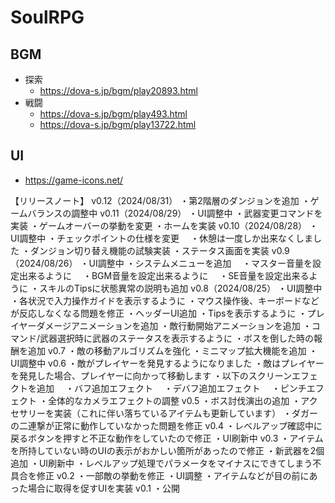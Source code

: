 # SoulRPG

## BGM
- 探索
    - https://dova-s.jp/bgm/play20893.html
- 戦闘
    - https://dova-s.jp/bgm/play493.html
    - https://dova-s.jp/bgm/play13722.html
## UI
- https://game-icons.net/

【リリースノート】
v0.12（2024/08/31）
・第2階層のダンジョンを追加
・ゲームバランスの調整中
v0.11（2024/08/29）
・UI調整中
・武器変更コマンドを実装
・ゲームオーバーの挙動を変更
・ホームを実装
v0.10（2024/08/28）
・UI調整中
・チェックポイントの仕様を変更
　・休憩は一度しか出来なくしました
・ダンジョン切り替え機能の試験実装
・ステータス画面を実装
v0.9（2024/08/26）
・UI調整中
・システムメニューを追加
　・マスター音量を設定出来るように
　・BGM音量を設定出来るように
　・SE音量を設定出来るように
・スキルのTipsに状態異常の説明も追加
v0.8（2024/08/25）
・UI調整中
・各状況で入力操作ガイドを表示するように
・マウス操作後、キーボードなどが反応しなくなる問題を修正
・ヘッダーUI追加
・Tipsを表示するように
・プレイヤーダメージアニメーションを追加
・敵行動開始アニメーションを追加
・コマンド/武器選択時に武器のステータスを表示するように
・ボスを倒した時の報酬を追加
v0.7
・敵の移動アルゴリズムを強化
・ミニマップ拡大機能を追加
・UI調整中
v0.6
・敵がプレイヤーを発見するようになりました
・敵はプレイヤーを発見した場合、プレイヤーに向かって移動します
・以下のスクリーンエフェクトを追加
　・バフ追加エフェクト
　・デバフ追加エフェクト
　・ピンチエフェクト
・全体的なカメラエフェクトの調整
v0.5
・ボス討伐演出の追加
・アクセサリーを実装（これに伴い落ちているアイテムも更新しています）
・ダガーの二連撃が正常に動作していなかった問題を修正
v0.4
・レベルアップ確認中に戻るボタンを押すと不正な動作をしていたので修正
・UI刷新中
v0.3
・アイテムを所持していない時のUIの表示がおかしい箇所があったので修正
・新武器を2個追加
・UI刷新中
・レベルアップ処理でパラメータをマイナスにできてしまう不具合を修正
v0.2
・一部敵の挙動を修正
・UI調整
・アイテムなどが目の前にあった場合に取得を促すUIを実装
v0.1
・公開
